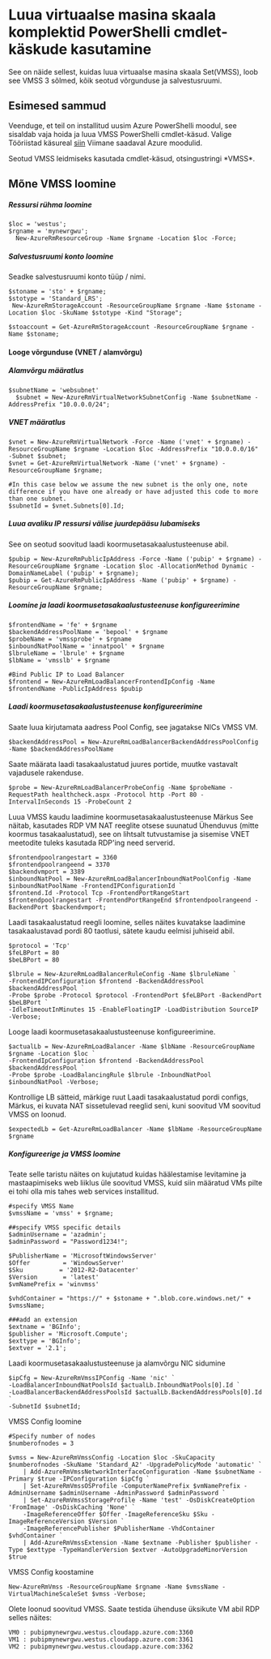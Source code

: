 <properties
    pageTitle="Luua virtuaalse masina skaala komplektid PowerShelli cmdlet-käskude abil | Microsoft Azure'i"
    description="Luua ja hallata oma esimese Azure virtuaalse masina skaala komplektid Azure PowerShelli cmdlettide kasutamise alustamine"
    services="virtual-machines-windows"
    documentationCenter=""
    authors="danielsollondon"
    manager="timlt"
    editor=""
    tags="azure-resource-manager"/>

<tags
    ms.service="virtual-machines-windows"
    ms.workload="infrastructure-services"
    ms.tgt_pltfrm="na"
    ms.devlang="na"
    ms.topic="article"
    ms.date="09/29/2016"
    ms.author="danielsollondon"/>

# <a name="creating-virtual-machine-scale-sets-using-powershell-cmdlets"></a>Luua virtuaalse masina skaala komplektid PowerShelli cmdlet-käskude kasutamine

See on näide sellest, kuidas luua virtuaalse masina skaala Set(VMSS), loob see VMSS 3 sõlmed, kõik seotud võrgunduse ja salvestusruumi.

## <a name="first-steps"></a>Esimesed sammud
Veenduge, et teil on installitud uusim Azure PowerShelli moodul, see sisaldab vaja hoida ja luua VMSS PowerShelli cmdlet-käsud.
Valige Tööriistad käsureal [siin](http://aka.ms/webpi-azps) Viimane saadaval Azure moodulid.

Seotud VMSS leidmiseks kasutada cmdlet-käsud, otsingustringi \*VMSS\*.

## <a name="creating-a-vmss"></a>Mõne VMSS loomine

##### <a name="create-resource-group"></a>Ressursi rühma loomine

```
$loc = 'westus';
$rgname = 'mynewrgwu';
  New-AzureRmResourceGroup -Name $rgname -Location $loc -Force;
```

##### <a name="create-storage-account"></a>Salvestusruumi konto loomine

Seadke salvestusruumi konto tüüp / nimi.

```
$stoname = 'sto' + $rgname;
$stotype = 'Standard_LRS';
 New-AzureRmStorageAccount -ResourceGroupName $rgname -Name $stoname -Location $loc -SkuName $stotype -Kind "Storage";

$stoaccount = Get-AzureRmStorageAccount -ResourceGroupName $rgname -Name $stoname;
```

#### <a name="create-networking-vnet--subnet"></a>Looge võrgunduse (VNET / alamvõrgu)

##### <a name="subnet-specification"></a>Alamvõrgu määratlus

```
$subnetName = 'websubnet'
  $subnet = New-AzureRmVirtualNetworkSubnetConfig -Name $subnetName -AddressPrefix "10.0.0.0/24";
```

##### <a name="vnet-specification"></a>VNET määratlus

```
$vnet = New-AzureRmVirtualNetwork -Force -Name ('vnet' + $rgname) -ResourceGroupName $rgname -Location $loc -AddressPrefix "10.0.0.0/16" -Subnet $subnet;
$vnet = Get-AzureRmVirtualNetwork -Name ('vnet' + $rgname) -ResourceGroupName $rgname;

#In this case below we assume the new subnet is the only one, note difference if you have one already or have adjusted this code to more than one subnet.
$subnetId = $vnet.Subnets[0].Id;
```

##### <a name="create-public-ip-resource-to-allow-external-access"></a>Luua avaliku IP ressursi välise juurdepääsu lubamiseks

See on seotud soovitud laadi koormusetasakaalustusteenuse abil.

```
$pubip = New-AzureRmPublicIpAddress -Force -Name ('pubip' + $rgname) -ResourceGroupName $rgname -Location $loc -AllocationMethod Dynamic -DomainNameLabel ('pubip' + $rgname);
$pubip = Get-AzureRmPublicIpAddress -Name ('pubip' + $rgname) -ResourceGroupName $rgname;
```

##### <a name="create-and-configure-load-balancer"></a>Loomine ja laadi koormusetasakaalustusteenuse konfigureerimine

```
$frontendName = 'fe' + $rgname
$backendAddressPoolName = 'bepool' + $rgname
$probeName = 'vmssprobe' + $rgname
$inboundNatPoolName = 'innatpool' + $rgname
$lbruleName = 'lbrule' + $rgname
$lbName = 'vmsslb' + $rgname

#Bind Public IP to Load Balancer
$frontend = New-AzureRmLoadBalancerFrontendIpConfig -Name $frontendName -PublicIpAddress $pubip
```

##### <a name="configure-load-balancer"></a>Laadi koormusetasakaalustusteenuse konfigureerimine
Saate luua kirjutamata aadress Pool Config, see jagatakse NICs VMSS VM.

```
$backendAddressPool = New-AzureRmLoadBalancerBackendAddressPoolConfig -Name $backendAddressPoolName
```

Saate määrata laadi tasakaalustatud juures portide, muutke vastavalt vajadusele rakenduse.

```
$probe = New-AzureRmLoadBalancerProbeConfig -Name $probeName -RequestPath healthcheck.aspx -Protocol http -Port 80 -IntervalInSeconds 15 -ProbeCount 2
```

Luua VMSS kaudu laadimine koormusetasakaalustusteenuse Märkus See näitab, kasutades RDP VM NAT reeglite otsese suunatud Ühenduvus (mitte koormus tasakaalustatud), see on lihtsalt tutvustamise ja sisemise VNET meetodite tuleks kasutada RDP'ing need serverid.

```
$frontendpoolrangestart = 3360
$frontendpoolrangeend = 3370
$backendvmport = 3389
$inboundNatPool = New-AzureRmLoadBalancerInboundNatPoolConfig -Name $inboundNatPoolName -FrontendIPConfigurationId `
$frontend.Id -Protocol Tcp -FrontendPortRangeStart $frontendpoolrangestart -FrontendPortRangeEnd $frontendpoolrangeend -BackendPort $backendvmport;
```

Laadi tasakaalustatud reegli loomine, selles näites kuvatakse laadimine tasakaalustavad pordi 80 taotlusi, sätete kaudu eelmisi juhiseid abil.

```
$protocol = 'Tcp'
$feLBPort = 80
$beLBPort = 80

$lbrule = New-AzureRmLoadBalancerRuleConfig -Name $lbruleName `
-FrontendIPConfiguration $frontend -BackendAddressPool $backendAddressPool `
-Probe $probe -Protocol $protocol -FrontendPort $feLBPort -BackendPort $beLBPort `
-IdleTimeoutInMinutes 15 -EnableFloatingIP -LoadDistribution SourceIP -Verbose;
```

Looge laadi koormusetasakaalustusteenuse konfigureerimine.

```
$actualLb = New-AzureRmLoadBalancer -Name $lbName -ResourceGroupName $rgname -Location $loc `
-FrontendIpConfiguration $frontend -BackendAddressPool $backendAddressPool `
-Probe $probe -LoadBalancingRule $lbrule -InboundNatPool $inboundNatPool -Verbose;
```

Kontrollige LB sätteid, märkige ruut Laadi tasakaalustatud pordi configs, Märkus, ei kuvata NAT sissetulevad reeglid seni, kuni soovitud VM soovitud VMSS on loonud.

```
$expectedLb = Get-AzureRmLoadBalancer -Name $lbName -ResourceGroupName $rgname
```

##### <a name="configure-and-create-vmss"></a>Konfigureerige ja VMSS loomine

Teate selle taristu näites on kujutatud kuidas häälestamise levitamine ja mastaapimiseks web liiklus üle soovitud VMSS, kuid siin määratud VMs pilte ei tohi olla mis tahes web services installitud.

```
#specify VMSS Name
$vmssName = 'vmss' + $rgname;

##specify VMSS specific details
$adminUsername = 'azadmin';
$adminPassword = "Password1234!";

$PublisherName = 'MicrosoftWindowsServer'
$Offer         = 'WindowsServer'
$Sku          = '2012-R2-Datacenter'
$Version       = 'latest'
$vmNamePrefix = 'winvmss'

$vhdContainer = "https://" + $stoname + ".blob.core.windows.net/" + $vmssName;

###add an extension
$extname = 'BGInfo';
$publisher = 'Microsoft.Compute';
$exttype = 'BGInfo';
$extver = '2.1';
```

Laadi koormusetasakaalustusteenuse ja alamvõrgu NIC sidumine

```
$ipCfg = New-AzureRmVmssIPConfig -Name 'nic' `
-LoadBalancerInboundNatPoolsId $actualLb.InboundNatPools[0].Id `
-LoadBalancerBackendAddressPoolsId $actualLb.BackendAddressPools[0].Id `
-SubnetId $subnetId;
```

VMSS Config loomine

```
#Specify number of nodes
$numberofnodes = 3

$vmss = New-AzureRmVmssConfig -Location $loc -SkuCapacity $numberofnodes -SkuName 'Standard_A2' -UpgradePolicyMode 'automatic' `
  	| Add-AzureRmVmssNetworkInterfaceConfiguration -Name $subnetName -Primary $true -IPConfiguration $ipCfg `
  	| Set-AzureRmVmssOSProfile -ComputerNamePrefix $vmNamePrefix -AdminUsername $adminUsername -AdminPassword $adminPassword `
  	| Set-AzureRmVmssStorageProfile -Name 'test' -OsDiskCreateOption 'FromImage' -OsDiskCaching 'None' `
    -ImageReferenceOffer $Offer -ImageReferenceSku $Sku -ImageReferenceVersion $Version `
    -ImageReferencePublisher $PublisherName -VhdContainer $vhdContainer `
  	| Add-AzureRmVmssExtension -Name $extname -Publisher $publisher -Type $exttype -TypeHandlerVersion $extver -AutoUpgradeMinorVersion $true
```

VMSS Config koostamine

```
New-AzureRmVmss -ResourceGroupName $rgname -Name $vmssName -VirtualMachineScaleSet $vmss -Verbose;
```

Olete loonud soovitud VMSS. Saate testida ühenduse üksikute VM abil RDP selles näites:

```
VM0 : pubipmynewrgwu.westus.cloudapp.azure.com:3360
VM1 : pubipmynewrgwu.westus.cloudapp.azure.com:3361
VM2 : pubipmynewrgwu.westus.cloudapp.azure.com:3362
```
